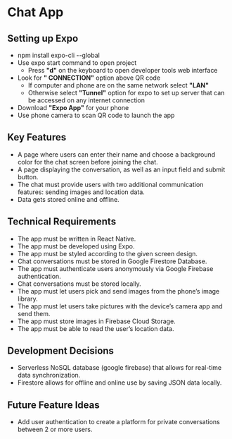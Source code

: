 # Chat App

## **Setting up Expo**
* npm install expo-cli --global
* Use expo start command to open project
    * Press **"d"** on the keyboard to open developer tools web interface
* Look for **" CONNECTION"** option above QR code
    * If computer and phone are on the same network select **"LAN"**
    * Otherwise select **"Tunnel"** option for expo to set up server that can be accessed on any internet connection
* Download **"Expo App"** for your phone
* Use phone camera to scan QR code to launch the app

## **Key Features**
* A page where users can enter their name and choose a background color for the chat screen before joining the chat.
* A page displaying the conversation, as well as an input field and submit button.
* The chat must provide users with two additional communication features: sending images and location data.
* Data gets stored online and offline.

## **Technical Requirements**
* The app must be written in React Native.
* The app must be developed using Expo.
* The app must be styled according to the given screen design.
* Chat conversations must be stored in Google Firestore Database.
* The app must authenticate users anonymously via Google Firebase authentication.
* Chat conversations must be stored locally.
* The app must let users pick and send images from the phone’s image library.
* The app must let users take pictures with the device’s camera app and send them.
* The app must store images in Firebase Cloud Storage.
* The app must be able to read the user’s location data.

## **Development Decisions**
* Serverless NoSQL database (google firebase) that allows for real-time data synchronization.
* Firestore allows for offline and online use by saving JSON data locally.

## **Future Feature Ideas**
* Add user authentication to create a platform for private conversations between 2 or more users.
